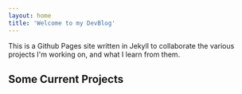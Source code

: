```yaml
---
layout: home
title: 'Welcome to my DevBlog'
---
```

This is a Github Pages site written in Jekyll to collaborate the various projects I'm working on, and what I learn from them.

## Some Current Projects
